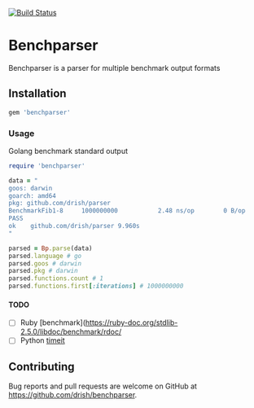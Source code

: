 [![Build Status](https://travis-ci.com/drish/benchparser.svg?branch=master)](https://travis-ci.com/drish/benchparser)

# Benchparser

Benchparser is a parser for multiple benchmark output formats

## Installation

```ruby
gem 'benchparser'
```


### Usage

Golang benchmark standard output 

```ruby
require 'benchparser'

data = "
goos: darwin
goarch: amd64
pkg: github.com/drish/parser
BenchmarkFib1-8     1000000000           2.48 ns/op        0 B/op        0 allocs/op
PASS
ok    github.com/drish/parser 9.960s
"

parsed = Bp.parse(data)
parsed.language # go
parsed.goos # darwin
parsed.pkg # darwin
parsed.functions.count # 1
parsed.functions.first[:iterations] # 1000000000
```


#### TODO

- [ ] Ruby [benchmark](https://ruby-doc.org/stdlib-2.5.0/libdoc/benchmark/rdoc/
- [ ] Python [timeit](https://docs.python.org/2/library/timeit.html)

## Contributing

Bug reports and pull requests are welcome on GitHub at https://github.com/drish/benchparser.
